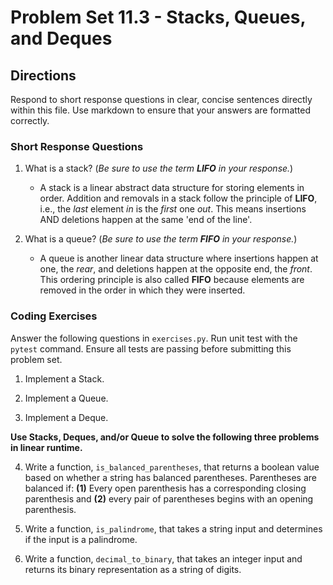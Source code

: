 # Problem Set 11.3 - Stacks, Queues, and Deques

## Directions
Respond to short response questions in clear, concise sentences directly within this file. Use markdown to ensure that your answers are formatted correctly.

### Short Response Questions
1. What is a stack? (_Be sure to use the term **LIFO** in your response._)
    - A stack is a linear abstract data structure for storing elements in order. Addition and removals in a stack follow the principle of **LIFO**, i.e., the *last* element *in* is the *first* one *out*. This means insertions AND deletions happen at the same 'end of the line'.

2. What is a queue? (_Be sure to use the term **FIFO** in your response._)
    - A queue is another linear data structure where insertions happen at one, the *rear*, and deletions happen at the opposite end, the *front*. This ordering principle is also called **FIFO** because elements are removed in the order in which they were inserted.

### Coding Exercises
Answer the following questions in `exercises.py`. Run unit test with the `pytest` command. Ensure all tests are passing before submitting this problem set.

1. Implement a Stack.

2. Implement a Queue.

3. Implement a Deque.


**Use Stacks, Deques, and/or Queue to solve the following three problems in linear runtime.**

4. Write a function, `is_balanced_parentheses`, that returns a boolean value based on whether a string has balanced parentheses. Parentheses are balanced if: **(1)** Every open parenthesis has a corresponding closing parenthesis and **(2)** every pair of parentheses begins with an opening parenthesis.

5. Write a function, `is_palindrome`, that takes a string input and determines if the input is a palindrome.

6. Write a function, `decimal_to_binary`, that takes an integer input and returns its binary representation as a string of digits.
